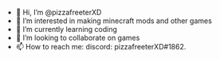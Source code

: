 - 👋 Hi, I’m @pizzafreeterXD
- 👀 I’m interested in making minecraft mods and other games
- 🌱 I’m currently learning coding
- 💞️ I’m looking to collaborate on games
- 📫 How to reach me: discord: pizzafreeterXD#1862.

<!---
pizzafreeterXD/pizzafreeterXD is a ✨ special ✨ repository because its `README.md` (this file) appears on your GitHub profile.
You can click the Preview link to take a look at your changes.
--->
